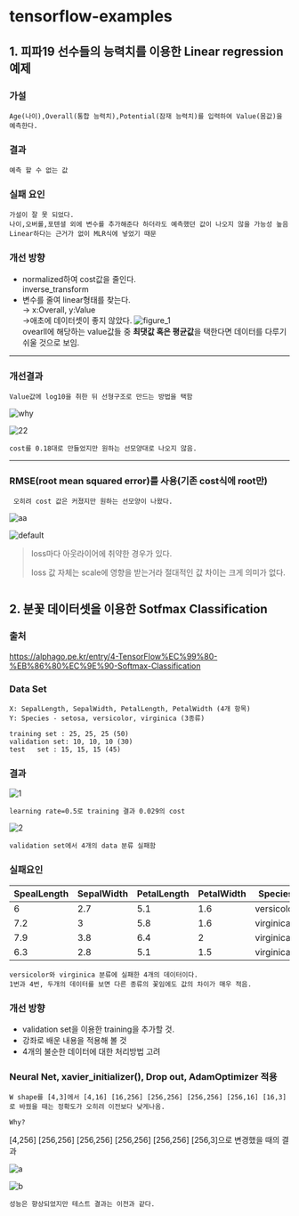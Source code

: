 # tensorflow-examples

## 1. 피파19 선수들의 능력치를 이용한 Linear regression 예제
### 가설
    Age(나이),Overall(통합 능력치),Potential(잠재 능력치)를 입력하여 Value(몸값)을 예측한다.

### 결과
    예측 할 수 없는 값

### 실패 요인
    가설이 잘 못 되었다.
    나이,오버롤,포텐셜 외에 변수를 추가해준다 하더라도 예측했던 값이 나오지 않을 가능성 높음
    Linear하다는 근거가 없이 MLR식에 넣었기 때문

### 개선 방향
- normalized하여 cost값을 줄인다.\
inverse_transform 
- 변수를 줄여 linear형태를 찾는다.\
→ x:Overall, y:Value\
→애초에 데이터셋이 좋지 않았다.
![figure_1](https://user-images.githubusercontent.com/31649100/52390948-51809b80-2ade-11e9-82f0-2c91a2f8c9f3.png)\
ovearll에 해당하는 value값들 중 **최댓값 혹은 평균값**을 택한다면 데이터를 다루기 쉬울 것으로 보임.

---
### 개선결과
    Value값에 log10을 취한 뒤 선형구조로 만드는 방법을 택함
![why](https://user-images.githubusercontent.com/31649100/52454746-4a19ca80-2b90-11e9-8508-d3fe8d4b21aa.png)

![22](https://user-images.githubusercontent.com/31649100/52399748-7128bb80-2b00-11e9-8698-2687bbfd0914.png)

    cost를 0.18대로 만들었지만 원하는 선모양대로 나오지 않음.

---
### RMSE(root mean squared error)를 사용(기존 cost식에 root만)
     오히려 cost 값은 커졌지만 원하는 선모양이 나왔다.

![aa](https://user-images.githubusercontent.com/31649100/52455008-784bda00-2b91-11e9-821f-e5c60d54f9dc.png)

![default](https://user-images.githubusercontent.com/31649100/52454823-b399d900-2b90-11e9-94a1-1151c75fa921.png)

> loss마다 아웃라이어에 취약한 경우가 있다.
> 
> loss 값 자체는 scale에 영향을 받는거라 절대적인 값 차이는 크게 의미가 없다.

# 

## 2. 분꽃 데이터셋을 이용한 Sotfmax Classification
### 출처
 https://alphago.pe.kr/entry/4-TensorFlow%EC%99%80-%EB%86%80%EC%9E%90-Softmax-Classification

### Data Set
    X: SepalLength, SepalWidth, PetalLength, PetalWidth (4개 항목)
    Y: Species - setosa, versicolor, virginica (3종류)

    training set : 25, 25, 25 (50)
    validation set: 10, 10, 10 (30)
    test   set : 15, 15, 15 (45)

### 결과
![1](https://user-images.githubusercontent.com/31649100/52391818-93abdc00-2ae2-11e9-9ae4-e38969e4e66a.png)

    learning rate=0.5로 training 결과 0.029의 cost

![2](https://user-images.githubusercontent.com/31649100/52391784-78d96780-2ae2-11e9-8c77-2e08070f0dfa.png)

    validation set에서 4개의 data 분류 실패함

### 실패요인
SpealLength|SepalWidth|PetalLength|PetalWidth|Species
-|-|-|-|-
6|2.7|5.1|1.6|versicolor
7.2|3|5.8|1.6|virginica
7.9|3.8|6.4|2|virginica
6.3|2.8|5.1|1.5|virginica

    versicolor와 virginica 분류에 실패한 4개의 데이터이다.
    1번과 4번, 두개의 데이터를 보면 다른 종류의 꽃임에도 값의 차이가 매우 적음.

### 개선 방향
- validation set을 이용한 training을 추가할 것.
- 강좌로 배운 내용을 적용해 볼 것
- 4개의 불순한 데이터에 대한 처리방법 고려

### Neural Net, xavier_initializer(), Drop out, AdamOptimizer 적용
    W shape를 [4,3]에서 [4,16] [16,256] [256,256] [256,256] [256,16] [16,3]로 바꿨을 때는 정확도가 오히려 이전보다 낮게나옴.
    
    Why?
[4,256] [256,256] [256,256] [256,256] [256,256] [256,3]으로 변경했을 때의 결과

![a](https://user-images.githubusercontent.com/31649100/52547477-5e1d3080-2e0b-11e9-9b0a-af05f7ef88de.png)

![b](https://user-images.githubusercontent.com/31649100/52547498-8b69de80-2e0b-11e9-87cf-6cc5bafe3da6.png)

    성능은 향상되었지만 테스트 결과는 이전과 같다.
    